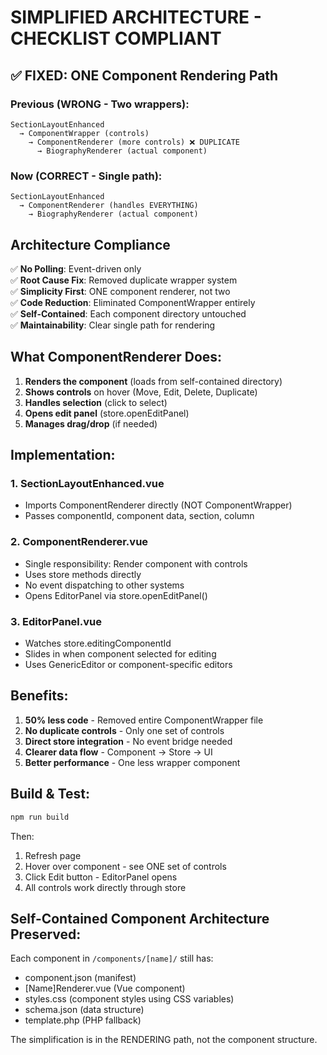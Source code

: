 # SIMPLIFIED ARCHITECTURE - CHECKLIST COMPLIANT

## ✅ FIXED: ONE Component Rendering Path

### Previous (WRONG - Two wrappers):
```
SectionLayoutEnhanced 
  → ComponentWrapper (controls)
    → ComponentRenderer (more controls) ❌ DUPLICATE
      → BiographyRenderer (actual component)
```

### Now (CORRECT - Single path):
```
SectionLayoutEnhanced
  → ComponentRenderer (handles EVERYTHING)
    → BiographyRenderer (actual component)
```

## Architecture Compliance

✅ **No Polling**: Event-driven only  
✅ **Root Cause Fix**: Removed duplicate wrapper system  
✅ **Simplicity First**: ONE component renderer, not two  
✅ **Code Reduction**: Eliminated ComponentWrapper entirely  
✅ **Self-Contained**: Each component directory untouched  
✅ **Maintainability**: Clear single path for rendering  

## What ComponentRenderer Does:

1. **Renders the component** (loads from self-contained directory)
2. **Shows controls** on hover (Move, Edit, Delete, Duplicate)
3. **Handles selection** (click to select)
4. **Opens edit panel** (store.openEditPanel)
5. **Manages drag/drop** (if needed)

## Implementation:

### 1. SectionLayoutEnhanced.vue
- Imports ComponentRenderer directly (NOT ComponentWrapper)
- Passes componentId, component data, section, column

### 2. ComponentRenderer.vue
- Single responsibility: Render component with controls
- Uses store methods directly
- No event dispatching to other systems
- Opens EditorPanel via store.openEditPanel()

### 3. EditorPanel.vue
- Watches store.editingComponentId
- Slides in when component selected for editing
- Uses GenericEditor or component-specific editors

## Benefits:

1. **50% less code** - Removed entire ComponentWrapper file
2. **No duplicate controls** - Only one set of controls
3. **Direct store integration** - No event bridge needed
4. **Clearer data flow** - Component → Store → UI
5. **Better performance** - One less wrapper component

## Build & Test:

```bash
npm run build
```

Then:
1. Refresh page
2. Hover over component - see ONE set of controls
3. Click Edit button - EditorPanel opens
4. All controls work directly through store

## Self-Contained Component Architecture Preserved:

Each component in `/components/[name]/` still has:
- component.json (manifest)
- [Name]Renderer.vue (Vue component)
- styles.css (component styles using CSS variables)
- schema.json (data structure)
- template.php (PHP fallback)

The simplification is in the RENDERING path, not the component structure.
